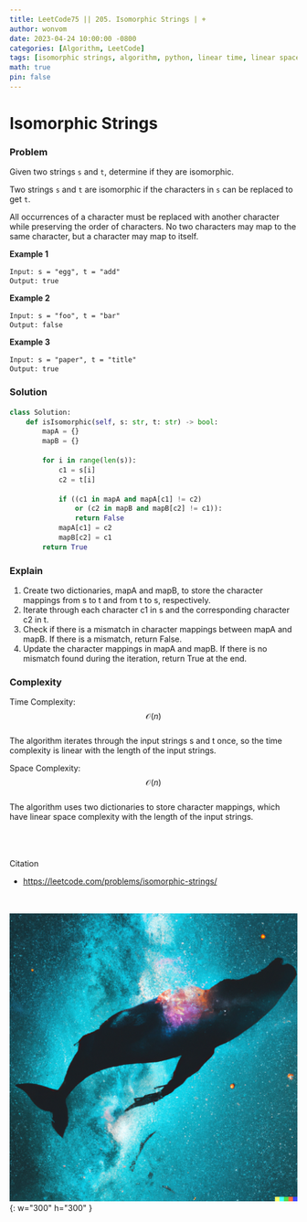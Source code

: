 ```yaml
---
title: LeetCode75 || 205. Isomorphic Strings | +
author: wonvom
date: 2023-04-24 10:00:00 -0800
categories: [Algorithm, LeetCode]
tags: [isomorphic strings, algorithm, python, linear time, linear space, string manipulation, leetcode, leetcode205]
math: true
pin: false
---
```


# Isomorphic Strings

### **Problem**
Given two strings `s` and `t`, determine if they are isomorphic.

Two strings `s` and `t` are isomorphic if the characters in `s` can be replaced to get `t`.

All occurrences of a character must be replaced with another character while preserving the order of characters. No two characters may map to the same character, but a character may map to itself.

**Example 1**
```
Input: s = "egg", t = "add"
Output: true
```


**Example 2**
```
Input: s = "foo", t = "bar"
Output: false
```

**Example 3**
```
Input: s = "paper", t = "title"
Output: true
```


### **Solution**
```python
class Solution:
    def isIsomorphic(self, s: str, t: str) -> bool:
        mapA = {}
        mapB = {}
        
        for i in range(len(s)):
            c1 = s[i]
            c2 = t[i]
            
            if ((c1 in mapA and mapA[c1] != c2) 
                or (c2 in mapB and mapB[c2] != c1)):
                return False
            mapA[c1] = c2
            mapB[c2] = c1
        return True
```

### **Explain**
1. Create two dictionaries, mapA and mapB, to store the character mappings from s to t and from t to s, respectively.
2. Iterate through each character c1 in s and the corresponding character c2 in t.
3. Check if there is a mismatch in character mappings between mapA and mapB. If there is a mismatch, return False.
4. Update the character mappings in mapA and mapB.
If there is no mismatch found during the iteration, return True at the end.

### **Complexity**
Time Complexity: 
$$ \mathcal{O}(n) $$ <br>
The algorithm iterates through the input strings s and t once, so the time complexity is linear with the length of the input strings.

Space Complexity: 
$$ \mathcal{O}(n) $$ <br>
The algorithm uses two dictionaries to store character mappings, which have linear space complexity with the length of the input strings.

<br><br><br>
Citation
- https://leetcode.com/problems/isomorphic-strings/


<br><br>
![Desktop View](/assets/img/whale/whale7.png){: w="300" h="300" }